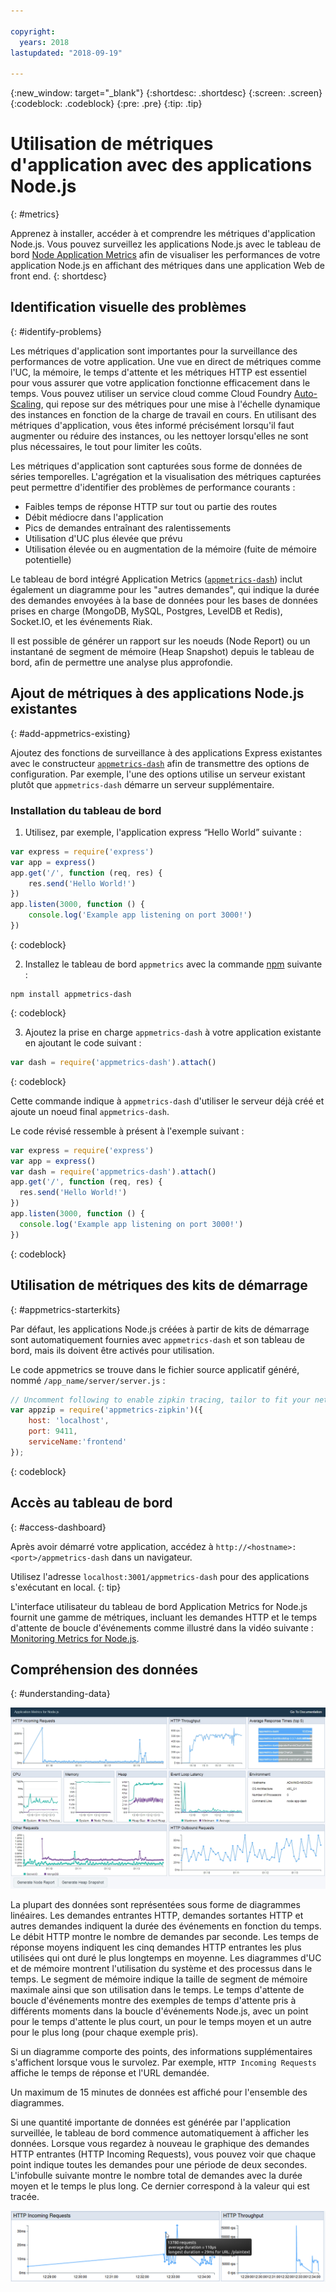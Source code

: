 ```yaml
---

copyright:
  years: 2018
lastupdated: "2018-09-19"

---
```


{:new_window: target="_blank"}
{:shortdesc: .shortdesc}
{:screen: .screen}
{:codeblock: .codeblock}
{:pre: .pre}
{:tip: .tip}

# Utilisation de métriques d'application avec des applications Node.js
{: #metrics}

Apprenez à installer, accéder à et comprendre les métriques d'application Node.js. Vous pouvez surveillez les applications Node.js avec le tableau de bord [Node Application Metrics](https://developer.ibm.com/code/open/projects/node-application-metrics/) afin de visualiser les performances de votre application Node.js en affichant des métriques dans une application Web de front end.
{: shortdesc}

## Identification visuelle des problèmes
{: #identify-problems}

Les métriques d'application sont importantes pour la surveillance des performances de votre application. Une vue en direct de métriques comme l'UC, la mémoire, le temps d'attente et les métriques HTTP est essentiel pour vous assurer que votre application fonctionne efficacement dans le temps. Vous pouvez utiliser un service cloud comme Cloud Foundry [Auto-Scaling](/docs/services/Auto-Scaling/index.html), qui repose sur des métriques pour une mise à l'échelle dynamique des instances en fonction de la charge de travail en cours. En utilisant des métriques d'application, vous êtes informé précisément lorsqu'il faut augmenter ou réduire des instances, ou les nettoyer lorsqu'elles ne sont plus nécessaires, le tout pour limiter les coûts.

Les métriques d'application sont capturées sous forme de données de séries temporelles. L'agrégation et la visualisation des métriques capturées peut permettre d'identifier des problèmes de performance courants :

* Faibles temps de réponse HTTP sur tout ou partie des routes
* Débit médiocre dans l'application
* Pics de demandes entraînant des ralentissements
* Utilisation d'UC plus élevée que prévu
* Utilisation élevée ou en augmentation de la mémoire (fuite de mémoire potentielle)

Le tableau de bord intégré Application Metrics ([`appmetrics-dash`](https://github.com/RuntimeTools/appmetrics-dash)) inclut également un diagramme pour les "autres demandes", qui indique la durée des demandes envoyées à la base de données pour les bases de données prises en charge (MongoDB, MySQL, Postgres, LevelDB et Redis), Socket.IO, et les événements Riak.

Il est possible de générer un rapport sur les noeuds (Node Report) ou un instantané de segment de mémoire (Heap Snapshot) depuis le tableau de bord, afin de permettre une analyse plus approfondie.

## Ajout de métriques à des applications Node.js existantes
{: #add-appmetrics-existing}

Ajoutez des fonctions de surveillance à des applications Express existantes avec le constructeur [`appmetrics-dash`](https://github.com/RuntimeTools/appmetrics-dash) afin de transmettre des options de configuration. Par exemple, l'une des options utilise un serveur existant plutôt que `appmetrics-dash` démarre un serveur supplémentaire.

### Installation du tableau de bord

1. Utilisez, par exemple, l'application express “Hello World” suivante :
  ```js
  var express = require('express')
  var app = express()
  app.get('/', function (req, res) {
      res.send('Hello World!')
  })
  app.listen(3000, function () {
      console.log('Example app listening on port 3000!')
  })
  ```
  {: codeblock}

2. Installez le tableau de bord `appmetrics` avec la commande [npm](https://nodejs.org/) suivante :
  ```
  npm install appmetrics-dash
  ```
  {: codeblock}

3. Ajoutez la prise en charge `appmetrics-dash` à votre application existante en ajoutant le code suivant :
  ```js
  var dash = require('appmetrics-dash').attach()
  ```
  {: codeblock}

  Cette commande indique à `appmetrics-dash` d'utiliser le serveur déjà créé et ajoute un noeud final `appmetrics-dash`.

  Le code révisé ressemble à présent à l'exemple suivant :
  ```js
  var express = require('express')
  var app = express()
  var dash = require('appmetrics-dash').attach()
  app.get('/', function (req, res) {
    res.send('Hello World!')
  })
  app.listen(3000, function () {
    console.log('Example app listening on port 3000!')
  })
  ```
  {: codeblock}

## Utilisation de métriques des kits de démarrage
{: #appmetrics-starterkits}

Par défaut, les applications Node.js créées à partir de kits de démarrage sont automatiquement fournies avec `appmetrics-dash` et son tableau de bord, mais ils doivent être activés pour utilisation.

Le code appmetrics se trouve dans le fichier source applicatif généré, nommé `/app_name/server/server.js` :
```js
// Uncomment following to enable zipkin tracing, tailor to fit your network configuration:
var appzip = require('appmetrics-zipkin')({
    host: 'localhost',
    port: 9411,
    serviceName:'frontend'
});
```
{: codeblock}

## Accès au tableau de bord
{: #access-dashboard}

Après avoir démarré votre application, accédez à `http://<hostname>:<port>/appmetrics-dash` dans un navigateur.

Utilisez l'adresse `localhost:3001/appmetrics-dash` pour des applications s'exécutant en local.
{: tip}

L'interface utilisateur du tableau de bord Application Metrics for Node.js fournit une gamme de métriques, incluant les demandes HTTP et le temps d'attente de boucle d'événements comme illustré dans la vidéo suivante : [Monitoring Metrics for Node.js](https://www.youtube.com/watch?v=7hV8gKlMYLs&feature=youtu.be).

## Compréhension des données
{: #understanding-data}

![Tableau de bord Appmetrics](images/appmetricsdash-1.png)

La plupart des données sont représentées sous forme de diagrammes linéaires. Les demandes entrantes HTTP, demandes sortantes HTTP et autres demandes indiquent la durée des événements en fonction du temps. Le débit HTTP montre le nombre de demandes par seconde. Les temps de réponse moyens indiquent les cinq demandes HTTP entrantes les plus utilisées qui ont duré le plus longtemps en moyenne. Les diagrammes d'UC et de mémoire montrent l'utilisation du système et des processus dans le temps. Le segment de mémoire indique la taille de segment de mémoire maximale ainsi que son utilisation dans le temps. Le temps d'attente de boucle d'événements montre des exemples de temps d'attente pris à différents moments dans la boucle d'événements Node.js, avec un point pour le temps d'attente le plus court, un pour le temps moyen et un autre pour le plus long (pour chaque exemple pris).

Si un diagramme comporte des points, des informations supplémentaires s'affichent lorsque vous le survolez. Par exemple, `HTTP Incoming Requests` affiche le temps de réponse et l'URL demandée.

Un maximum de 15 minutes de données est affiché pour l'ensemble des diagrammes.

Si une quantité importante de données est générée par l'application surveillée, le tableau de bord commence automatiquement à afficher les données. Lorsque vous regardez à nouveau le graphique des demandes HTTP entrantes (HTTP Incoming Requests), vous pouvez voir que chaque point indique toutes les demandes pour une période de deux secondes. L'infobulle suivante montre le nombre total de demandes avec la durée moyen et le temps le plus long. Ce dernier correspond à la valeur qui est tracée.

![Afficher l'infobulle](images/tooltip-1.png)




